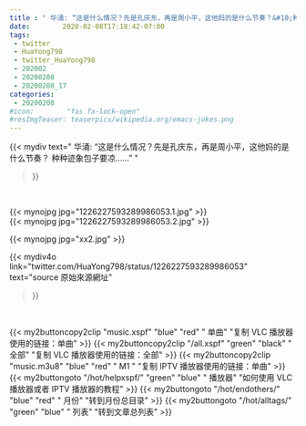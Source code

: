 ```yaml
---
title : " 华涌: “这是什么情况？先是孔庆东，再是周小平，这他妈的是什么节奏？&#10;种种迹象包子要凉……”  "
date:        2020-02-08T17:18:42-07:00
tags:
 - twitter
 - HuaYong798
 - twitter_HuaYong798
 - 202002
 - 20200208
 - 20200208_17
categories:
 - 20200208
#icon:        "fas fa-lock-open"
#resImgTeaser: teaserpics/wikipedia.org/emacs-jokes.png
---
```


{{< mydiv text=" 华涌: “这是什么情况？先是孔庆东，再是周小平，这他妈的是什么节奏？&#10;种种迹象包子要凉……”  "
>}}
<br>


 {{< mynojpg jpg="1226227593289986053.1.jpg" >}}<br>  {{< mynojpg jpg="1226227593289986053.2.jpg" >}}<br> 

 {{< mynojpg jpg="xx2.jpg" >}}<br>  


{{< mydiv4o link="twitter.com/HuaYong798/status/1226227593289986053"
text="source 原始來源網址"
>}}


<br>





{{< my2buttoncopy2clip "music.xspf"        "blue"   "red"    " 单曲"  "复制 VLC 播放器使用的链接：单曲" >}} {{< my2buttoncopy2clip "/all.xspf"         "green"  "black"  " 全部"  "复制 VLC 播放器使用的链接：全部" >}} {{< my2buttoncopy2clip "music.m3u8"        "blue"   "red"    " M1 "    "复制 IPTV 播放器使用的链接：单曲" >}} {{< my2buttongoto      "/hot/helpxspf/"    "green"  "blue"   " 播放器" "如何使用 VLC 播放器或者 IPTV 播放器的教程" >}} {{< my2buttongoto      "/hot/endothers/"   "blue"   "red"    " 月份"   "转到月份总目录" >}} {{< my2buttongoto      "/hot/alltags/"     "green"  "blue"   " 列表"   "转到文章总列表" >}} 
